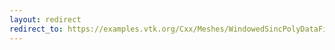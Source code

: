 ```yaml
---
layout: redirect
redirect_to: https://examples.vtk.org/Cxx/Meshes/WindowedSincPolyDataFilter/
---
```

